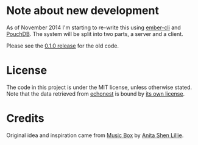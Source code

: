 Note about new development
==========================
As of November 2014 I'm starting to re-write this using [ember-cli](http://www.ember-cli.com/) and [PouchDB](http://pouchdb.com/). The system will be split into two parts, a server and a client.

Please see the [0.1.0 release](https://github.com/argylemachine/music-player/releases/tag/0.1.0) for the old code.

License
=======
The code in this project is under the MIT license, unless otherwise stated. Note that the data retrieved from [echonest](http://echonest.com/) is bound by [its own license](http://developer.echonest.com/licensing.html).

Credits
=======
Original idea and inspiration came from [Music Box](http://thesis.flyingpudding.com/) by [Anita Shen Lillie](http://flyingpudding.com/).
